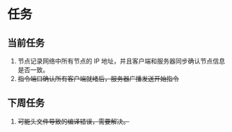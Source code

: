 # 任务

## 当前任务

1. 节点记录网络中所有节点的 IP 地址，并且客户端和服务器同步确认节点信息是否一致。
2. ~~指令端口确认所有客户端就绪后，服务器广播发送开始指令~~

## 下周任务

1. ~~可能头文件导致的编译错误，需要解决。~~
